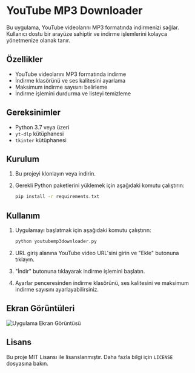 # YouTube MP3 Downloader

Bu uygulama, YouTube videolarını MP3 formatında indirmenizi sağlar. Kullanıcı dostu bir arayüze sahiptir ve indirme işlemlerini kolayca yönetmenize olanak tanır.

## Özellikler

- YouTube videolarını MP3 formatında indirme
- İndirme klasörünü ve ses kalitesini ayarlama
- Maksimum indirme sayısını belirleme
- İndirme işlemini durdurma ve listeyi temizleme

## Gereksinimler

- Python 3.7 veya üzeri
- `yt-dlp` kütüphanesi
- `tkinter` kütüphanesi

## Kurulum

1. Bu projeyi klonlayın veya indirin.
2. Gerekli Python paketlerini yüklemek için aşağıdaki komutu çalıştırın:

    ```bash
    pip install -r requirements.txt
    ```

## Kullanım

1. Uygulamayı başlatmak için aşağıdaki komutu çalıştırın:

    ```bash
    python youtubemp3downloader.py
    ```

2. URL giriş alanına YouTube video URL'sini girin ve "Ekle" butonuna tıklayın.
3. "İndir" butonuna tıklayarak indirme işlemini başlatın.
4. Ayarlar penceresinden indirme klasörünü, ses kalitesini ve maksimum indirme sayısını ayarlayabilirsiniz.

## Ekran Görüntüleri

![Uygulama Ekran Görüntüsü](screenshot.png)

## Lisans

Bu proje MIT Lisansı ile lisanslanmıştır. Daha fazla bilgi için `LICENSE` dosyasına bakın.